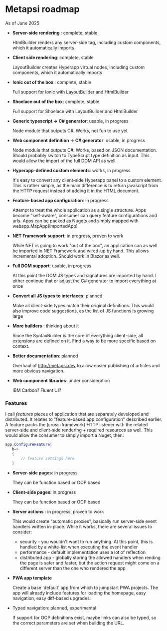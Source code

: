 # Metapsi roadmap

As of June 2025

- __Server-side rendering__ : complete, stable
  
  HtmlBuilder renders any server-side tag, including custom components, which it automatically imports
  
- __Client side rendering__: complete, stable
  
  LayoutBuilder creates Hyperapp virtual nodes, including custom components, which it automatically imports
  
- __Ionic out of the box__ : complete, stable

  Full support for Ionic with LayoutBuilder and HtmlBuilder
  
- __Shoelace out of the box__: complete, stable

  Full support for Shoelace with LayoutBuilder and HtmlBuilder

- __Generic typescript -> C# generator__: usable, in progress

  Node module that outputs C#. Works, not fun to use yet

- __Web component definition -> C# generator__: usable, in progress

  Node module that outputs C#. Works, based on JSON documentation. Should probably switch to TypeScript type definition as input. This would allow the import of the full DOM API as well.
  
- __Hyperapp-defined custom elements__: works, in progress

  It's easy to convert any client-side Hyperapp panel to a custom element. This is rather simple, as the main difference is to return javascript from the HTTP request instead of adding it in the HTML document.

- __Feature-based app configuration__: in progress

  Attempt to treat the whole application as a single structure. Apps become "self-aware", consumer can query feature configurations and urls. Apps can be packed as Nugets and simply mapped with webapp.MapApp(importedApp)

- __NET Framework support__: in progress, proven to work

  While NET is going to work "out of the box", an application can as well be imported in NET Framework and wired-up by hand. This allows incremental adoption.
  Should work in Blazor as well.

- __Full DOM support__: usable, in progress

  At this point the DOM JS types and signatures are imported by hand. I either continue that or adjust the C# generator to import everything at once

- __Convert all JS types to interfaces__: planned

  Make all client-side types match their original definitions. This would also improve code suggestions, as the list of JS functions is growing large

- __More builders__ : thinking about it

  Since the SyntaxBuilder is the core of everything client-side, all extensions are defined on it. Find a way to be more specific based on context.  

- __Better documentation__: planned

  Overhaul of http://metapsi.dev to allow easier publishing of articles and more obvious navigation.

- __Web component libraries__: under consideration

  IBM Carbon? Fluent UI?

### Features

 I call _features_ pieces of application that are separately developed and distributed. It relates to "feature-based app configuration" described earlier. 
 A feature packs the (cross-framework) HTTP listener with the related server-side and client-side rendering + required resources as well. This would allow the consumer to simply import a Nuget, then:
 ```C#
app.ConfigureFeature(
    b=>
    {
        // feature settings here
    }
```

- __Server-side pages__: in progress

  They can be function based or OOP based
  
- __Client-side pages__: in progress

  They can be function based or OOP based

- __Server actions__ : in progress, proven to work

  This would create "automatic proxies", basically run server-side event handlers written in-place.
  While it works, there are several issues to consider:
  - security - you wouldn't want to run anything. At this point, this is handled by a white-list when executing the event handler
  - performance - default implementation uses a lot of reflection
  - distributed app - globally storing the allowed handlers when rending the page is safer and faster, but the action request might come on a different server than the one who rendered the app
  
- __PWA app template__

  Create a base 'default' app from which to jumpstart PWA projects. The app will already include features for loading the homepage, easy navigation, easy diff-based upgrades.

- Typed navigation: planned, experimental

  If support for OOP definitions exist, maybe links can also be typed, so the correct parameters are set when building the URL.




